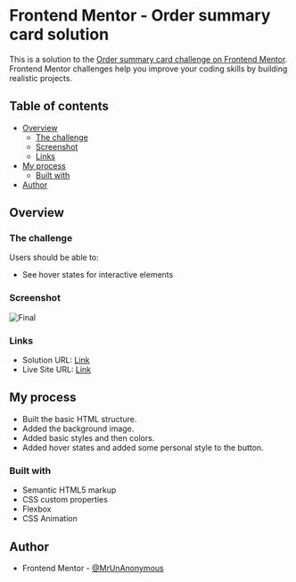 # Frontend Mentor - Order summary card solution

This is a solution to the [Order summary card challenge on Frontend Mentor](https://www.frontendmentor.io/challenges/order-summary-component-QlPmajDUj). Frontend Mentor challenges help you improve your coding skills by building realistic projects. 

## Table of contents

- [Overview](#overview)
  - [The challenge](#the-challenge)
  - [Screenshot](#screenshot)
  - [Links](#links)
- [My process](#my-process)
  - [Built with](#built-with)
- [Author](#author)

## Overview

### The challenge

Users should be able to:

- See hover states for interactive elements

### Screenshot

![![Final](image.png)](./screenshot.jpg)

### Links

- Solution URL: [Link](https://github.com/MrUnAnonymous/order-summary-solution)
- Live Site URL: [Link](https://order-summary-solution.vercel.app/)

## My process

- Built the basic HTML structure.
- Added the background image.
- Added basic styles and then colors.
- Added hover states and added some personal style to the button.

### Built with

- Semantic HTML5 markup
- CSS custom properties
- Flexbox
- CSS Animation

## Author

- Frontend Mentor - [@MrUnAnonymous](https://www.frontendmentor.io/profile/MrUnAnonymous)
